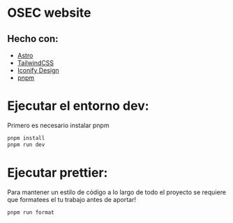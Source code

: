 # OSEC website

## Hecho con:

- [Astro](https://astro.build/)
- [TailwindCSS](https://tailwindcss.com/)
- [Iconify Design](https://iconify.design/)
- [pnpm](https://pnpm.io/)

# Ejecutar el entorno dev:

Primero es necesario instalar pnpm

```bash
pnpm install
pnpm run dev
```

# Ejecutar prettier:
Para mantener un estilo de código a lo largo de todo el proyecto se requiere que formatees el tu trabajo antes de aportar!
```bash
pnpm run format
```
